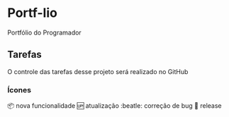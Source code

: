 # Portf-lio
Portfólio do Programador 

## Tarefas

O controle das tarefas desse projeto será realizado no GitHub

### Ícones

:package: nova funcionalidade 
:up: atualização
:beatle: correção de bug
:checkered_flag: release